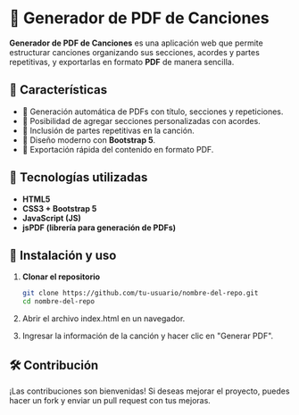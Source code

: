 # 🎵 Generador de PDF de Canciones

**Generador de PDF de Canciones** es una aplicación web que permite estructurar canciones organizando sus secciones, acordes y partes repetitivas, y exportarlas en formato **PDF** de manera sencilla.

## 📌 Características

- 📄 Generación automática de PDFs con título, secciones y repeticiones.
- 🎼 Posibilidad de agregar secciones personalizadas con acordes.
- 🔄 Inclusión de partes repetitivas en la canción.
- 🎨 Diseño moderno con **Bootstrap 5**.
- 💾 Exportación rápida del contenido en formato PDF.

## 🚀 Tecnologías utilizadas

- **HTML5**
- **CSS3 + Bootstrap 5**
- **JavaScript (JS)**
- **jsPDF (librería para generación de PDFs)**

## 📜 Instalación y uso

1. **Clonar el repositorio**  
   ```sh
   git clone https://github.com/tu-usuario/nombre-del-repo.git
   cd nombre-del-repo

2. Abrir el archivo index.html en un navegador.

3. Ingresar la información de la canción y hacer clic en "Generar PDF".

## 🛠️ Contribución
¡Las contribuciones son bienvenidas! Si deseas mejorar el proyecto, puedes hacer un fork y enviar un pull request con tus mejoras.